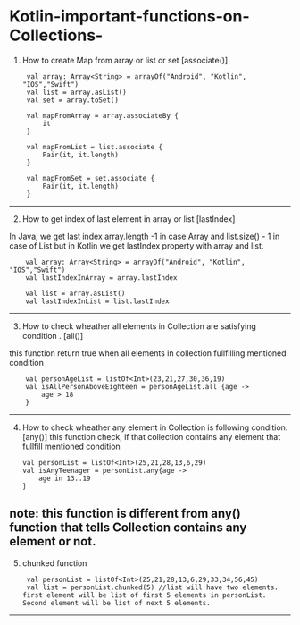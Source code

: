 # Kotlin-important-functions-on-Collections-

1) How to create Map from array or list or set [associate()]

        val array: Array<String> = arrayOf("Android", "Kotlin", "IOS","Swift")
        val list = array.asList()
        val set = array.toSet()
        
        val mapFromArray = array.associateBy {
            it
        }

        val mapFromList = list.associate {
            Pair(it, it.length)
        }

        val mapFromSet = set.associate {
            Pair(it, it.length)
        }
  --------------------------------------------------------------------------
  
  2) How to get index of last element in array or list  [lastIndex]
  
  In Java, we get last index array.length -1 in case Array and list.size() - 1 in case of List
  but in Kotlin we get lastIndex property with array and list.
  
        val array: Array<String> = arrayOf("Android", "Kotlin", "IOS","Swift")
        val lastIndexInArray = array.lastIndex
        
        val list = array.asList()
        val lastIndexInList = list.lastIndex
  
  --------------------------------------------------------------------------
  
  3) How to check wheather all elements in Collection are satisfying condition . [all()]
  
  this function return true when all elements in collection fullfilling mentioned condition
  
        val personAgeList = listOf<Int>(23,21,27,30,36,19)
        val isAllPersonAboveEighteen = personAgeList.all {age ->
            age > 18
        }
 --------------------------------------------------------------------------
 
 4) How to check wheather any element in Collection is following condition. [any()]
 this function check, if that collection contains any element that fullfill mentioned condition
 
        val personList = listOf<Int>(25,21,28,13,6,29)
        val isAnyTeenager = personList.any{age ->
            age in 13..19
        }
        
note: this function is different from any() function that tells Collection contains any element or not.
--------------------------------------------------------------------------
5) chunked function

        val personList = listOf<Int>(25,21,28,13,6,29,33,34,56,45)
        val list = personList.chunked(5) //list will have two elements. first element will be list of first 5 elements in personList. Second element will be list of next 5 elements.
--------------------------------------------------------------------------   
   
  
  
  
  
  
  
  
  
  
  
  
  
  
  
  
  
  
  
